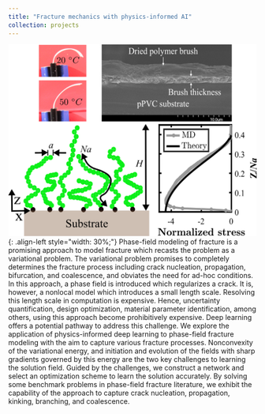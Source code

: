 ```yaml
---
title: "Fracture mechanics with physics-informed AI"
collection: projects
---
```


![styled-image](/images/polymer_brush.png){: .align-left style="width: 30%;"} Phase-field modeling of fracture is a promising approach to model fracture which  recasts the problem as a variational problem. The variational problem promises to completely determines the fracture process including crack nucleation, propagation, bifurcation, and coalescence, and obviates the need for ad-hoc conditions. In this approach, a phase field is introduced which regularizes a crack. It is, however, a nonlocal model which introduces a small length scale. Resolving this length scale in computation is expensive. Hence, uncertainty quantification, design optimization, material parameter identification, among others, using this approach become prohibitively expensive. Deep learning offers a potential pathway to address this challenge. We explore the application of physics-informed deep learning to phase-field fracture modeling with the aim to capture various fracture processes. Nonconvexity of the variational energy, and initiation and evolution of the fields with sharp gradients governed by this energy are the two key challenges to learning the solution field. Guided by the challenges, we construct a network and select an optimization scheme to learn the solution accurately. By solving some benchmark problems in phase-field fracture literature, we exhibit the capability of the approach to capture crack nucleation, propagation, kinking, branching, and coalescence.
